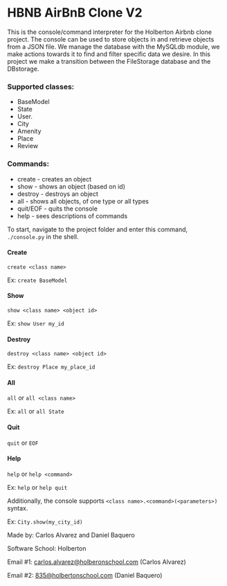 # HBNB AirBnB Clone V2

This is the console/command interpreter for the Holberton Airbnb clone project. The console can be used to store objects in and retrieve objects from a JSON file. We manage the database with the MySQLdb module, we make actions towards it to find and filter specific data we desire. In this project we make a transition between the FileStorage database and the DBstorage.

### Supported classes:
* BaseModel
* State
* User.
* City
* Amenity
* Place
* Review

### Commands:
* create - creates an object
* show - shows an object (based on id)
* destroy - destroys an object
* all - shows all objects, of one type or all types
* quit/EOF - quits the console
* help - sees descriptions of commands

To start, navigate to the project folder and enter this command, `./console.py` in the shell.

#### Create
`create <class name>`

Ex:
`create BaseModel`

#### Show
`show <class name> <object id>`

Ex:
`show User my_id`

#### Destroy
`destroy <class name> <object id>`

Ex:
`destroy Place my_place_id`

#### All
`all` or `all <class name>`

Ex:
`all` or `all State`

#### Quit
`quit` or `EOF`

#### Help
`help` or `help <command>`

Ex:
`help` or `help quit`

Additionally, the console supports `<class name>.<command>(<parameters>)` syntax.

Ex:
`City.show(my_city_id)`


Made by: Carlos Alvarez and Daniel Baquero

Software School: Holberton

Email #1: carlos.alvarez@holberonschool.com (Carlos Alvarez)

Email #2: 835@holbertonschool.com (Daniel Baquero)